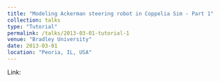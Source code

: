 ```yaml
---
title: "Modeling Ackerman steering robot in Coppelia Sim - Part 1"
collection: talks
type: "Tutorial"
permalink: /talks/2013-03-01-tutorial-1
venue: "Bradley University"
date: 2013-03-01
location: "Peoria, IL, USA"
---
```


Link:
